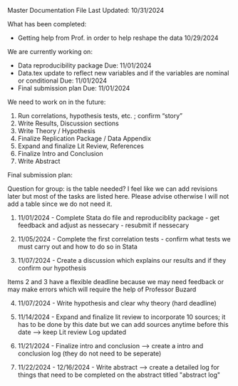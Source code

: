 Master Documentation File Last Updated: 10/31/2024

What has been completed: 
- Getting help from Prof. in order to help reshape the data 10/29/2024

We are currently working on:
- Data reproducibility package Due: 11/01/2024
- Data.tex update to reflect new variables and if the variables are nominal or conditional Due: 11/01/2024
- Final submission plan Due: 11/01/2024

We need to work on in the future:
1. Run correlations, hypothesis tests, etc. ; confirm “story”
2. Write Results, Discussion sections
3. Write Theory / Hypothesis
4. Finalize Replication Package / Data Appendix
5. Expand and finalize Lit Review, References
6. Finalize Intro and Conclusion
7. Write Abstract

Final submission plan: 

Question for group: is the table needed? I feel like we can add revisions later but most of the tasks are listed here. Please advise otherwise I will not add a table since we do not need it. 

1. 11/01/2024 - Complete Stata do file and reproduciblity package - get feedback and adjust as nessecary - resubmit if nessecary 

2. 11/05/2024 - Complete the first correlation tests - confirm what tests we must carry out and how to do so in Stata 

3. 11/07/2024 - Create a discussion which explains our results and if they confirm our hypothesis 

Items 2 and 3 have a flexible deadline because we may need feedback or may make errors which will require the help of Professor Buzard 

4. 11/07/2024 - Write hypothesis and clear why theory (hard deadline) 

5. 11/14/2024 - Expand and finalize lit review to incorporate 10 sources; it has to be done by this date but we can add sources anytime before this date --> keep Lit review Log updated 

6. 11/21/2024 - Finalize intro and conclusion --> create a intro and conclusion log (they do not need to be seperate) 

7. 11/22/2024 - 12/16/2024 - Write abstract --> create a detailed log for things that need to be completed on the abstract titled "abstract log" 
